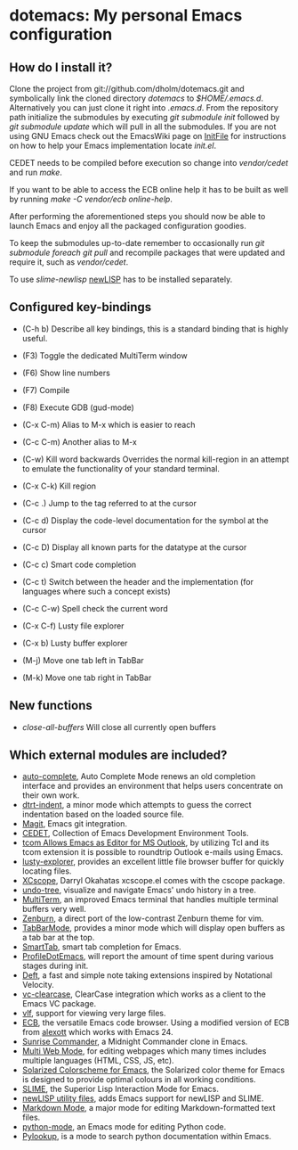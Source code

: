 dotemacs: My personal Emacs configuration
=========================================

How do I install it?
--------------------

Clone the project from git://github.com/dholm/dotemacs.git and symbolically link
the cloned directory *dotemacs* to *$HOME/.emacs.d*. Alternatively you
can just clone it right into *.emacs.d*. From the repository path
initialize the submodules by executing *git submodule init* followed by
*git submodule update* which will pull in all the submodules. If you are
not using GNU Emacs check out the EmacsWiki page on
[InitFile](http://www.emacswiki.org/emacs/InitFile) for instructions on how to
help your Emacs implementation locate *init.el*.

CEDET needs to be compiled before execution so change into *vendor/cedet* and
run *make*.

If you want to be able to access the ECB online help it has to be built as well
by running *make -C vendor/ecb online-help*.

After performing the aforementioned steps you should now be able to launch Emacs
and enjoy all the packaged configuration goodies.

To keep the submodules up-to-date remember to occasionally run *git submodule
foreach git pull* and recompile packages that were updated and require it,
such as *vendor/cedet*.

To use *slime-newlisp* [newLISP](http://www.newlisp.org/) has to be installed
separately.


Configured key-bindings
-----------------------
 * (C-h b) Describe all key bindings, this is a standard binding that is highly
   useful.

 * (F3) Toggle the dedicated MultiTerm window
 * (F6) Show line numbers
 * (F7) Compile
 * (F8) Execute GDB (gud-mode)
 * (C-x C-m) Alias to M-x which is easier to reach
 * (C-c C-m) Another alias to M-x
 * (C-w) Kill word backwards
   Overrides the normal kill-region in an attempt to emulate the functionality
   of your standard terminal.
 * (C-x C-k) Kill region
 * (C-c .) Jump to the tag referred to at the cursor
 * (C-c d) Display the code-level documentation for the symbol at the cursor
 * (C-c D) Display all known parts for the datatype at the cursor
 * (C-c c) Smart code completion
 * (C-c t) Switch between the header and the implementation (for languages where
   such a concept exists)
 * (C-c C-w) Spell check the current word
 * (C-x C-f) Lusty file explorer
 * (C-x b) Lusty buffer explorer

 * (M-j) Move one tab left in TabBar
 * (M-k) Move one tab right in TabBar


New functions
-------------
 * *close-all-buffers* Will close all currently open buffers


Which external modules are included?
------------------------------------

 * [auto-complete](http://cx4a.org/software/auto-complete/), Auto Complete Mode
   renews an old completion interface and provides an environment that helps
   users concentrate on their own work.
 * [dtrt-indent](http://savannah.nongnu.org/projects/dtrt-indent/), a minor mode
   which attempts to guess the correct indentation based on the loaded source
   file.
 * [Magit](http://philjackson.github.com/magit/), Emacs git integration.
 * [CEDET](http://cedet.sourceforge.net/), Collection of Emacs Development
   Environment Tools.
 * [tcom Allows Emacs as Editor for MS Outlook](http://wiki.tcl.tk/9198), by
   utilizing Tcl and its tcom extension it is possible to roundtrip Outlook
   e-mails using Emacs.
 * [lusty-explorer](http://www.emacsmirror.org/package/lusty-explorer.html),
   provides an excellent little file browser buffer for quickly locating files.
 * [XCscope](http://cscope.sourceforge.net/), Darryl Okahatas xcscope.el comes
   with the cscope package.
 * [undo-tree](http://www.dr-qubit.org/emacs.php), visualize and navigate
   Emacs' undo history in a tree.
 * [MultiTerm](http://www.emacswiki.org/MultiTerm), an improved Emacs terminal
   that handles multiple terminal buffers very well.
 * [Zenburn](http://github.com/bbatsov/zenburn-emacs), a direct port of the
   low-contrast Zenburn theme for vim.
 * [TabBarMode](http://www.emacswiki.org/emacs/TabBarMode), provides a minor
   mode which will display open buffers as a tab bar at the top.
 * [SmartTab](http://github.com/genehack/smart-tab), smart tab completion for
   Emacs.
 * [ProfileDotEmacs](http://www.emacswiki.org/emacs/ProfileDotEmacs), will
   report the amount of time spent during various stages during init.
 * [Deft](http://jblevins.org/projects/deft/), a fast and simple note taking
   extensions inspired by Notational Velocity.
 * [vc-clearcase](http://code.google.com/p/vc-clearcase/), ClearCase
   integration which works as a client to the Emacs VC package.
 * [vlf](http://www.emacswiki.org/emacs/vlf.el), support for viewing very
   large files.
 * [ECB](http://ecb.sourceforge.net/), the versatile Emacs code browser. Using
   a modified version of ECB from [alexott](https://github.com/alexott/ecb)
   which works with Emacs 24.
 * [Sunrise Commander](http://www.emacswiki.org/emacs/Sunrise_Commander), a
   Midnight Commander clone in Emacs.
 * [Multi Web Mode](https://github.com/fgallina/multi-web-mode), for editing
   webpages which many times includes multiple languages (HTML, CSS, JS, etc).
 * [Solarized Colorscheme for Emacs](https://github.com/sellout/emacs-color-theme-solarized),
   the Solarized color theme for Emacs is designed to provide optimal colours
   in all working conditions.
 * [SLIME](http://common-lisp.net/project/slime/), the Superior Lisp
   Interaction Mode for Emacs.
 * [newLISP utility files](https://github.com/kosh04/newlisp-files), adds Emacs
   support for newLISP and SLIME.
 * [Markdown Mode](http://jblevins.org/projects/markdown-mode), a major mode for
   editing Markdown-formatted text files.
 * [python-mode](https://launchpad.net/python-mode), an Emacs mode for editing
   Python code.
 * [Pylookup](http://taesoo.org/proj/pylookup.html), is a mode to search python
   documentation within Emacs.

